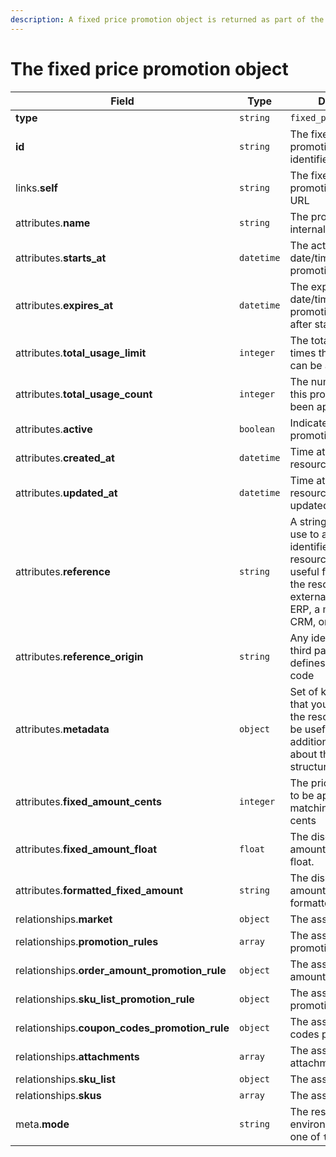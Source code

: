 ```yaml
---
description: A fixed price promotion object is returned as part of the response body of each successful list, retrieve, create or update API call.
---
```


# The fixed price promotion object

| Field          | Type     | Description                                  |
| -------------- | -------- | -------------------------------------------- |
| **type**       | `string` | `fixed_price_promotions`                        |
| **id**         | `string` | The fixed price promotion unique identifier  |
| links.**self** | `string` | The fixed price promotion endpoint URL       |
| attributes.**name** | `string` | The promotion's internal name. |
| attributes.**starts_at** | `datetime` | The activation date/time of this promotion. |
| attributes.**expires_at** | `datetime` | The expiration date/time of this promotion (must be after starts_at). |
| attributes.**total_usage_limit** | `integer` | The total number of times this promotion can be applied. |
| attributes.**total_usage_count** | `integer` | The number of times this promotion has been applied. |
| attributes.**active** | `boolean` | Indicates if the promotion is active. |
| attributes.**created_at** | `datetime` | Time at which the resource was created. |
| attributes.**updated_at** | `datetime` | Time at which the resource was last updated. |
| attributes.**reference** | `string` | A string that you can use to add any external identifier to the resource. This can be useful for integrating the resource to an external system, like an ERP, a marketing tool, a CRM, or whatever. |
| attributes.**reference_origin** | `string` | Any identifier of the third party system that defines the reference code |
| attributes.**metadata** | `object` | Set of key-value pairs that you can attach to the resource. This can be useful for storing additional information about the resource in a structured format. |
| attributes.**fixed_amount_cents** | `integer` | The price fixed amount to be applied on matching SKUs, in cents |
| attributes.**fixed_amount_float** | `float` | The discount fixed amount to be applied, float. |
| attributes.**formatted_fixed_amount** | `string` | The discount fixed amount to be applied, formatted. |
| relationships.**market** | `object` | The associated market. |
| relationships.**promotion_rules** | `array` | The associated promotion rules. |
| relationships.**order_amount_promotion_rule** | `object` | The associated order amount promotion rule. |
| relationships.**sku_list_promotion_rule** | `object` | The associated sku list promotion rule. |
| relationships.**coupon_codes_promotion_rule** | `object` | The associated coupon codes promotion rule. |
| relationships.**attachments** | `array` | The associated attachments. |
| relationships.**sku_list** | `object` | The associated sku list. |
| relationships.**skus** | `array` | The associated skus. |
| meta.**mode** | `string` | The resource environment \(can be one of `test` or `live`\) |

